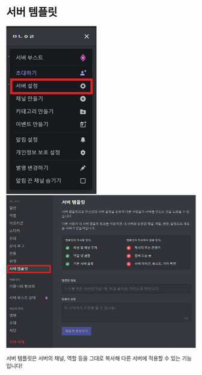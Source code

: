 # 서버 템플릿
![1](images/1.png)  ![2](images/2.png)

서버 템플릿은 서버의 채널, 역할 등을 그대로 복사해 다른 서버에 적용할 수 있는 기능입니다!
